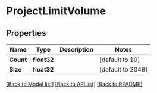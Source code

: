 # ProjectLimitVolume

## Properties

Name | Type | Description | Notes
------------ | ------------- | ------------- | -------------
**Count** | **float32** |  | [default to 10]
**Size** | **float32** |  | [default to 2048]

[[Back to Model list]](../README.md#documentation-for-models) [[Back to API list]](../README.md#documentation-for-api-endpoints) [[Back to README]](../README.md)


